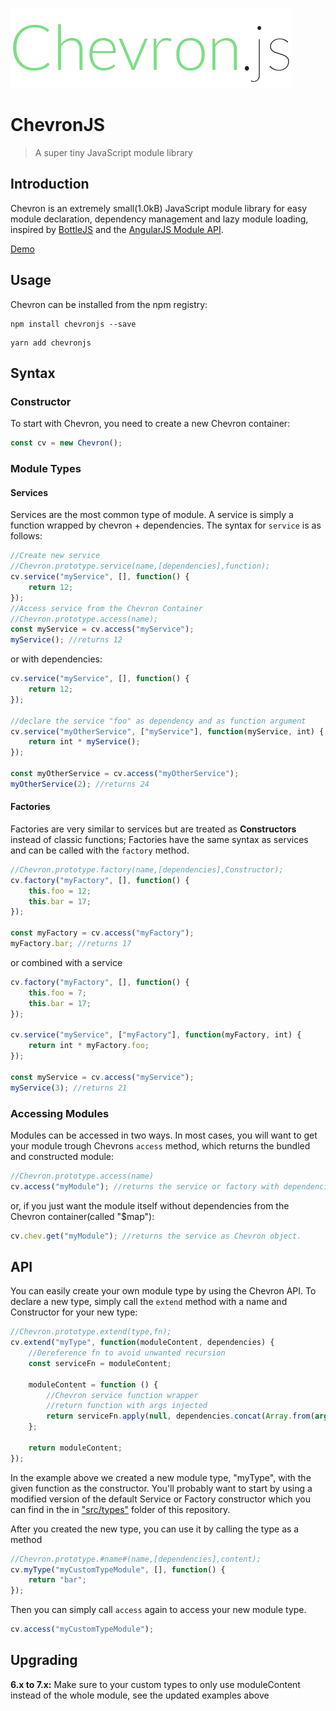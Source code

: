 ![ChevronJS](./logo.png)

# ChevronJS

> A super tiny JavaScript module library

## Introduction

Chevron is an extremely small(1.0kB) JavaScript module library for easy module declaration, dependency management and lazy module loading, inspired by [BottleJS](https://github.com/young-steveo/bottlejs) and the [AngularJS Module API](https://docs.angularjs.org/api/ng/type/angular.Module).

[Demo](http://codepen.io/FelixRilling/pen/AXgydJ)

## Usage

Chevron can be installed from the npm registry:

```shell
npm install chevronjs --save
```

```shell
yarn add chevronjs
```

## Syntax

### Constructor

To start with Chevron, you need to create a new Chevron container:

```javascript
const cv = new Chevron();
```

### Module Types

#### Services

Services are the most common type of module. A service is simply a function wrapped by chevron + dependencies. The syntax for `service` is as follows:

```javascript
//Create new service
//Chevron.prototype.service(name,[dependencies],function);
cv.service("myService", [], function() {
    return 12;
});
//Access service from the Chevron Container
//Chevron.prototype.access(name);
const myService = cv.access("myService");
myService(); //returns 12
```

or with dependencies:

```javascript
cv.service("myService", [], function() {
    return 12;
});

//declare the service "foo" as dependency and as function argument
cv.service("myOtherService", ["myService"], function(myService, int) {
    return int * myService();
});

const myOtherService = cv.access("myOtherService");
myOtherService(2); //returns 24
```

#### Factories

Factories are very similar to services but are treated as **Constructors** instead of classic functions; Factories have the same syntax as services and can be called with the `factory` method.

```javascript
//Chevron.prototype.factory(name,[dependencies],Constructor);
cv.factory("myFactory", [], function() {
    this.foo = 12;
    this.bar = 17;
});

const myFactory = cv.access("myFactory");
myFactory.bar; //returns 17
```

or combined with a service

```javascript
cv.factory("myFactory", [], function() {
    this.foo = 7;
    this.bar = 17;
});

cv.service("myService", ["myFactory"], function(myFactory, int) {
    return int * myFactory.foo;
});

const myService = cv.access("myService");
myService(3); //returns 21
```

### Accessing Modules

Modules can be accessed in two ways. In most cases, you will want to get your module trough Chevrons `access` method, which returns the bundled and constructed module:

```javascript
//Chevron.prototype.access(name)
cv.access("myModule"); //returns the service or factory with dependencies injected into arguments
```

or, if you just want the module itself without dependencies from the Chevron container(called "$map"):

```javascript
cv.chev.get("myModule"); //returns the service as Chevron object.
```

## API

You can easily create your own module type by using the Chevron API. To declare a new type, simply call the `extend` method with a name and Constructor for your new type:

```javascript
//Chevron.prototype.extend(type,fn);
cv.extend("myType", function(moduleContent, dependencies) {
    //Dereference fn to avoid unwanted recursion
    const serviceFn = moduleContent;

    moduleContent = function () {
        //Chevron service function wrapper
        //return function with args injected
        return serviceFn.apply(null, dependencies.concat(Array.from(arguments)));
    };

    return moduleContent;
});
```

In the example above we created a new module type, "myType", with the given function as the constructor. You'll probably want to start by using a modified version of the default Service or Factory constructor which you can find in the in ["src/types"](https://github.com/FelixRilling/chevronjs/tree/master/src/types) folder of this repository.

After you created the new type, you can use it by calling the type as a method

```javascript
//Chevron.prototype.#name#(name,[dependencies],content);
cv.myType("myCustomTypeModule", [], function() {
    return "bar";
});
```

Then you can simply call `access` again to access your new module type.

```javascript
cv.access("myCustomTypeModule");
```


## Upgrading

 **6.x to 7.x:** Make sure to your custom types to only use moduleContent instead of the whole module, see the updated examples above
